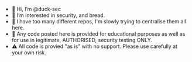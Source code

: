 - 👋 Hi, I’m @duck-sec 
- 👀 I’m interested in security, and bread.
- 🦆 I have too many different repos, I'm slowly trying to centralise them all here.
- 🛑 Any code posted here is provided for educational purposes as well as for use in legitimate, AUTHORISED, security testing ONLY.
- ⚠️ All code is provied "as is" with no support. Please use carefully at your own risk.


<!---
duck-sec/duck-sec is a ✨ special ✨ repository because its `README.md` (this file) appears on your GitHub profile.
You can click the Preview link to take a look at your changes.
--->

